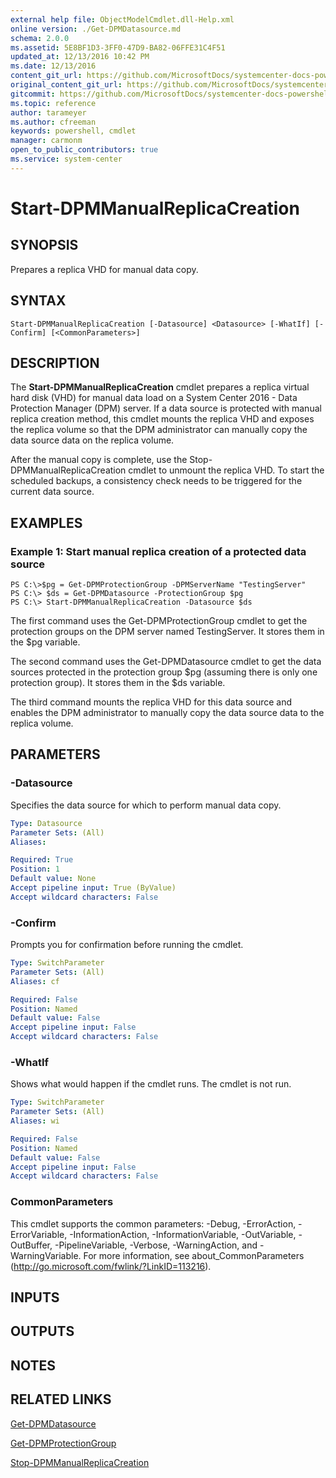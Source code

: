 ```yaml
---
external help file: ObjectModelCmdlet.dll-Help.xml
online version: ./Get-DPMDatasource.md
schema: 2.0.0
ms.assetid: 5E8BF1D3-3FF0-47D9-BA82-06FFE31C4F51
updated_at: 12/13/2016 10:42 PM
ms.date: 12/13/2016
content_git_url: https://github.com/MicrosoftDocs/systemcenter-docs-powershell/blob/master/systemcenter-cmdlets/DataProtectionManager/v1/Start-DPMManualReplicaCreation.md
original_content_git_url: https://github.com/MicrosoftDocs/systemcenter-docs-powershell/blob/master/systemcenter-cmdlets/DataProtectionManager/v1/Start-DPMManualReplicaCreation.md
gitcommit: https://github.com/MicrosoftDocs/systemcenter-docs-powershell/blob/ea9507ac2178040476af5407227db8cb97701ea9/systemcenter-cmdlets/DataProtectionManager/v1/Start-DPMManualReplicaCreation.md
ms.topic: reference
author: tarameyer
ms.author: cfreeman
keywords: powershell, cmdlet
manager: carmonm
open_to_public_contributors: true
ms.service: system-center
---
```


# Start-DPMManualReplicaCreation

## SYNOPSIS
Prepares a replica VHD for manual data copy.

## SYNTAX

```
Start-DPMManualReplicaCreation [-Datasource] <Datasource> [-WhatIf] [-Confirm] [<CommonParameters>]
```

## DESCRIPTION
The **Start-DPMManualReplicaCreation** cmdlet prepares a replica virtual hard disk (VHD) for manual data load on a System Center 2016 - Data Protection Manager (DPM) server.
If a data source is protected with manual replica creation method, this cmdlet mounts the replica VHD and exposes the replica volume so that the DPM administrator can manually copy the data source data on the replica volume.

After the manual copy is complete, use the Stop-DPMManualReplicaCreation cmdlet to unmount the replica VHD.
To start the scheduled backups, a consistency check needs to be triggered for the current data source.

## EXAMPLES

### Example 1: Start manual replica creation of a protected data source
```
PS C:\>$pg = Get-DPMProtectionGroup -DPMServerName "TestingServer"
PS C:\> $ds = Get-DPMDatasource -ProtectionGroup $pg
PS C:\> Start-DPMManualReplicaCreation -Datasource $ds
```

The first command uses the Get-DPMProtectionGroup cmdlet to get the protection groups on the DPM server named TestingServer.
It stores them in the $pg variable.

The second command uses the Get-DPMDatasource cmdlet to get the data sources protected in the protection group $pg (assuming there is only one protection group).
It stores them in the $ds variable.

The third command mounts the replica VHD for this data source and enables the DPM administrator to manually copy the data source data to the replica volume.

## PARAMETERS

### -Datasource
Specifies the data source for which to perform manual data copy.

```yaml
Type: Datasource
Parameter Sets: (All)
Aliases: 

Required: True
Position: 1
Default value: None
Accept pipeline input: True (ByValue)
Accept wildcard characters: False
```

### -Confirm
Prompts you for confirmation before running the cmdlet.

```yaml
Type: SwitchParameter
Parameter Sets: (All)
Aliases: cf

Required: False
Position: Named
Default value: False
Accept pipeline input: False
Accept wildcard characters: False
```

### -WhatIf
Shows what would happen if the cmdlet runs.
The cmdlet is not run.

```yaml
Type: SwitchParameter
Parameter Sets: (All)
Aliases: wi

Required: False
Position: Named
Default value: False
Accept pipeline input: False
Accept wildcard characters: False
```

### CommonParameters
This cmdlet supports the common parameters: -Debug, -ErrorAction, -ErrorVariable, -InformationAction, -InformationVariable, -OutVariable, -OutBuffer, -PipelineVariable, -Verbose, -WarningAction, and -WarningVariable. For more information, see about_CommonParameters (http://go.microsoft.com/fwlink/?LinkID=113216).

## INPUTS

## OUTPUTS

## NOTES

## RELATED LINKS

[Get-DPMDatasource](xref:DataProtectionManager/v1/Get-DPMDatasource.md)

[Get-DPMProtectionGroup](xref:DataProtectionManager/v1/Get-DPMProtectionGroup.md)

[Stop-DPMManualReplicaCreation](xref:DataProtectionManager/v1/Stop-DPMManualReplicaCreation.md)

